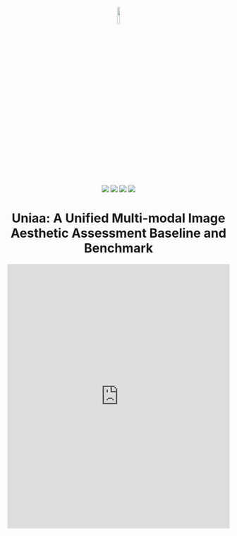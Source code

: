 <div align="center">

<p align="center">
<img src="https://github.com/Uniaa-MLLM/Uniaa/blob/main/imgs/uniaa.png" width="10%">
</p>

 <div>
<a href="https://github.com/Uniaa-MLLM/Uniaa"><img src="https://hits.seeyoufarm.com/api/count/incr/badge.svg?url=https%3A%2F%2Fgithub.com%2FUniaa-MLLM%2FUniaa&count_bg=%23E97EBA&title_bg=%23555555&icon=&icon_color=%23E7E7E7&title=visitors&edge_flat=false"/></a>    <a href="["](https://github.com/Uniaa-MLLM/Uniaa)><img src="https://img.shields.io/github/stars/Q-Future/Q-Bench"/></a>
<a href="https://arxiv.org/abs/2309.14181"><img src="https://img.shields.io/badge/Arxiv-2309:14181-red"/></a>
<a href="https://github.com/Q-Future/Q-Bench/releases/tag/v1.0.1.1014datarelease"><img src="https://img.shields.io/badge/Data-Release-green"></a>
<!-- <a href="https://arxiv.org/abs/2402.07116"><img src="https://img.shields.io/badge/Extension-2402:07116-yellow"/></a> -->
<!-- <a href="https://github.com/Q-Future/Q-Instruct"><img src="https://img.shields.io/badge/Awesome-QInstruct-orange"/></a> -->
   </div>

# Uniaa: A Unified Multi-modal Image Aesthetic Assessment Baseline and Benchmark



<embed src="https://github.com/Uniaa-MLLM/Uniaa/blob/main/imgs/intro.pdf" type="application/pdf" width="100%" height="600px" />

